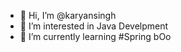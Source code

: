 - 👋 Hi, I’m @karyansingh
- 👀 I’m interested in Java Develpment
- 🌱 I’m currently learning #Spring bOo
<!---
karyansingh/karyansingh is a ✨ special ✨ repository because its `README.md` (this file) appears on your GitHub profile.
You can click the Preview link to take a look at your changes.
--->

